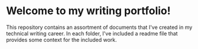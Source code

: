 # Welcome to my writing portfolio!
This repository contains an assortment of documents that I've created in my technical writing career. In each folder, I've included a readme file that provides some context for the included work.
